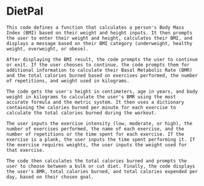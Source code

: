 # DietPal
    This code defines a function that calculates a person's Body Mass Index (BMI) based on their weight and height inputs. It then prompts the user to enter their weight and height, calculates their BMI, and displays a message based on their BMI category (underweight, healthy weight, overweight, or obese).

    After displaying the BMI result, the code prompts the user to continue or exit. If the user chooses to continue, the code prompts them for additional information to calculate their Basal Metabolic Rate (BMR) and the total calories burned based on exercises performed, the number of repetitions, and weight used in kilograms.

    The code gets the user's height in centimeters, age in years, and body weight in kilograms to calculate the user's BMR using the most accurate formula and the metric system. It then uses a dictionary containing the calories burned per minute for each exercise to calculate the total calories burned during the workout.

    The user inputs the exercise intensity (low, moderate, or high), the number of exercises performed, the name of each exercise, and the number of repetitions or the time spent for each exercise. If the exercise is a plank, the user inputs the time spent performing it. If the exercise requires weights, the user inputs the weight used for that exercise.

    The code then calculates the total calories burned and prompts the user to choose between a bulk or cut diet. Finally, the code displays the user's BMR, total calories burned, and total calories expended per day, based on their chosen goal.

